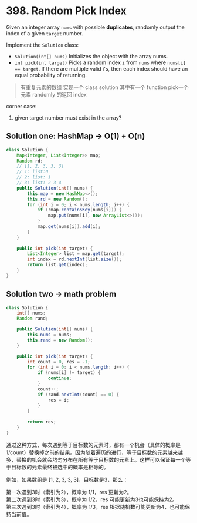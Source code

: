 # 398. Random Pick Index

Given an integer array `nums` with possible **duplicates**, randomly output the index of a given `target` number.           

Implement the `Solution` class:         
- `Solution(int[] nums)` Initializes the object with the array nums.
- `int pick(int target)` Picks a random index `i` from `nums` where `nums[i] == target`. If there are multiple valid i's, then each index should have an equal probability of returning.


>有重复元素的数组
>实现一个 class solution 其中有一个 function pick一个元素 randomly 的返回 index 
     

corner case: 
1. given target number must exist in the array?

## Solution one: HashMap -> O(1) + O(n)
```java
class Solution {
    Map<Integer, List<Integer>> map;
    Random rd;
    // [1, 2, 3, 3, 3]
    // 1: list:0
    // 2: list: 1
    // 3: list: 2 3 4
    public Solution(int[] nums) {
        this.map = new HashMap<>();
        this.rd = new Random();
        for (int i = 0; i < nums.length; i++) {
            if (!map.containsKey(nums[i])) {
                map.put(nums[i], new ArrayList<>());
            }
            map.get(nums[i]).add(i);
        }
    }
    
    public int pick(int target) {
        List<Integer> list = map.get(target);
        int index = rd.nextInt(list.size());
        return list.get(index);
    }
}
```

## Solution two -> math problem
```java
class Solution {
    int[] nums;
    Random rand;

    public Solution(int[] nums) {
        this.nums = nums;
        this.rand = new Random();
    }

    public int pick(int target) {
        int count = 0, res = -1;
        for (int i = 0; i < nums.length; i++) {
            if (nums[i] != target) {
                continue;
            }
            count++;
            if (rand.nextInt(count) == 0) {
                res = i;
            }
        }
        
        return res;
    }
}
```

通过这种方式，每次遇到等于目标数的元素时，都有一个机会（具体的概率是1/count）替换掉之前的结果。因为随着遍历的进行，等于目标数的元素越来越多，替换的机会就会均匀分布在所有等于目标数的元素上。这样可以保证每一个等于目标数的元素最终被选中的概率是相等的。           

例如，如果数组是 [1, 2, 3, 3, 3]，目标数是3，那么：     

第一次遇到3时（索引为2），概率为 1/1，res 更新为2。     
第二次遇到3时（索引为3），概率为 1/2，res 可能更新为3也可能保持为2。        
第三次遇到3时（索引为4），概率为 1/3，res 根据随机数可能更新为4，也可能保持当前值。     
